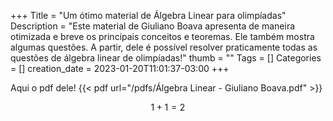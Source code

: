 +++
Title = "Um ótimo material de Álgebra Linear para olimpíadas"
Description = "Este material de Giuliano Boava apresenta de maneira otimizada e breve os principais conceitos e teoremas. Ele também mostra algumas questões. A partir, dele é possível resolver praticamente todas as questões de álgebra linear de olimpíadas!"
thumb = ""
Tags = []
Categories = []
creation_date = 2023-01-20T11:01:37-03:00
+++

Aqui o pdf dele!
{{< pdf url="/pdfs/Álgebra Linear - Giuliano Boava.pdf" >}}

$$ 1 + 1 = 2 $$
